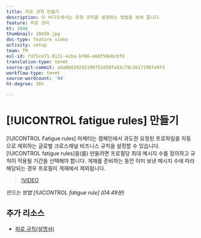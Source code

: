 ```yaml
---
title: 피로 규칙 만들기
description: 이 비디오에서는 유형 규칙을 설정하는 방법을 보여 줍니다.
feature: 피로 관리
kt: 3446
thumbnail: 28450.jpg
doc-type: feature video
activity: setup
team: TM
exl-id: fd75ce71-8131-4cba-b766-e68f59ebcbf9
translation-type: tm+mt
source-git-commit: ada0b029245190f53d58fa93c79c161719bfe9fd
workflow-type: tm+mt
source-wordcount: '94'
ht-degree: 26%

---
```


# [!UICONTROL fatigue rules] 만들기

[!UICONTROL Fatigue rules] 마케터는 캠페인에서 과도한 요청된 프로파일을 자동으로 제외하는 글로벌 크로스채널 비즈니스 규칙을 설정할 수 있습니다.
[!UICONTROL fatigue rules]을(를) 만들려면 프로필당 최대 메시지 수를 정의하고 규칙이 적용될 기간을 선택해야 합니다. 게재를 준비하는 동안 이미 보낸 메시지 수에 따라 해당되는 경우 프로필이 게재에서 제외됩니다.

>[!VIDEO](https://video.tv.adobe.com/v/28450?quality=12)

*만드는 방법  [!UICONTROL fatigue rule] (04:49분)*

## 추가 리소스

* [피로 규칙(설명서)](https://experienceleague.adobe.com/docs/campaign-standard/using/testing-and-sending/working-with-typology-rules/fatigue-rules.html)
